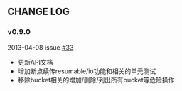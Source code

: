 ## CHANGE LOG

### v0.9.0

2013-04-08 issue [#33](https://github.com/qiniu/api/pull/33)

- 更新API文档
- 增加断点续传resumable/io功能和相关的单元测试
- 移除bucket相关的增加/删除/列出所有bucket等危险操作
